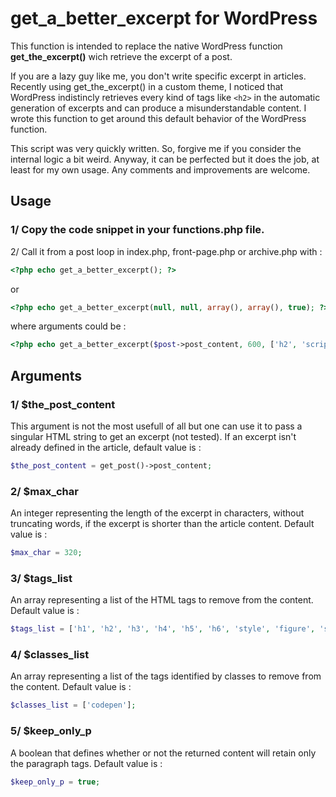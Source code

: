 # get_a_better_excerpt for WordPress

This function is intended to replace the native WordPress function **get_the_excerpt()** wich retrieve the excerpt of a post.

If you are a lazy guy like me, you don't write specific excerpt in articles.
Recently using get_the_excerpt() in a custom theme, I noticed that WordPress indistincly retrieves every kind of tags like ```<h2>``` in the automatic generation of excerpts and can produce a misunderstandable content. I wrote this function to get around this default behavior of the WordPress function.  

This script was very quickly written. So, forgive me if you consider the internal logic a bit weird. Anyway, it can be perfected but it does the job, at least for my own usage. Any comments and improvements are welcome.

## Usage
### 1/ Copy the code snippet in your functions.php file.  
2/ Call it from a post loop in index.php, front-page.php or archive.php with : 
```php
<?php echo get_a_better_excerpt(); ?>
```
or  
```php
<?php echo get_a_better_excerpt(null, null, array(), array(), true); ?>
```
where arguments could be :  
```php
<?php echo get_a_better_excerpt($post->post_content, 600, ['h2', 'script', 'style'], ['codepen', 'text-muted'], false); ?>
```

## Arguments

### 1/ $the_post_content  
This argument is not the most usefull of all but one can use it to pass a singular HTML string to get an excerpt (not tested).
If an excerpt isn't already defined in the article, default value is :  
```php
$the_post_content = get_post()->post_content;
```

### 2/ $max_char
An integer representing the length of the excerpt in characters, without truncating words, if the excerpt is shorter than the article content.
Default value is :  
```php
$max_char = 320;
```

### 3/ $tags_list
An array representing a list of the HTML tags to remove from the content.
Default value is :  
```php
$tags_list = ['h1', 'h2', 'h3', 'h4', 'h5', 'h6', 'style', 'figure', 'script'];
```

### 4/ $classes_list
An array representing a list of the tags identified by classes to remove from the content.
Default value is :  
```php
$classes_list = ['codepen'];
```

### 5/ $keep_only_p
A boolean that defines whether or not the returned content will retain only the paragraph tags.
Default value is :  
```php
$keep_only_p = true;
```

